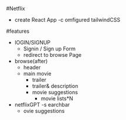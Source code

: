 #Netflix

- create React App
  -c omfigured tailwindCSS

#features

- lOGIN/SIGNUP
  - Signin / Sign up Form
  - redirect to browse Page
- browse(after)
  - header
  - main movie
    - trailer
    - trailer& description
    - movie suggestions
      - movie lists\*N
- netflixGPT
  -s earchbar
  - ovie suggestions
